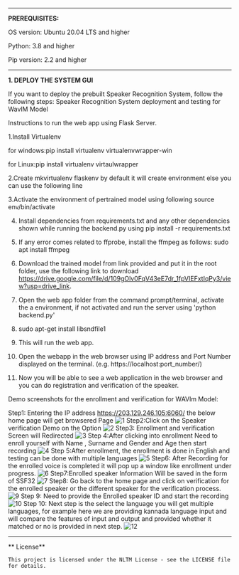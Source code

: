 
____________
**PREREQUISITES:**

OS version: Ubuntu 20.04 LTS and higher

Python: 3.8 and higher

Pip version: 2.2 and higher

------------------------------------------

**1. DEPLOY THE SYSTEM GUI**

If you want to deploy the prebuilt Speaker Recognition System, follow the following steps:
Speaker Recognition System deployment and testing for WavlM Model

Instructions to run the web app using Flask Server.

 1.Install Virtualenv 
 
 for windows:pip install virtualenv virtualenvwrapper-win

 for Linux:pip install virtualenv virtaulwrapper

 2.Create mkvirtualenv flaskenv by default it will create environment else you can use the following line
 
 3.Activate the environment of pertrained model using following source env/bin/activate

 4. Install dependencies from requirements.txt and any other dependencies shown while running the backend.py using pip install -r requirements.txt
 
 5. If any error comes related to ffprobe, install the ffmpeg as follows: sudo apt install ffmpeg 
   
 6. Download the trained model from link provided and put it in the root folder, use  the following link to download https://drive.google.com/file/d/109gOlv0FqV43eE7dr_1fpVIEFxtIqPy3/view?usp=drive_link.
   
 7. Open the web app folder from the command prompt/terminal, activate the a environment, if not activated and run the server using 'python backend.py'
   
 8. sudo apt-get install libsndfile1
   
 9. This will run the web app.
   
 10. Open the webapp in the web browser using IP address and Port Number displayed on the terminal. (e.g. https://localhost:port_number/)
   
 11. Now you will be able to see a web application in the web browser and you can do registration and verification of the speaker.

Demo screenshots for the enrollment and verification for WAVlm Model:

Step1: Entering the IP address  https://203.129.246.105:6060/ the below home page will get browsered Page
![1](https://github.com/SR-MEiTY/Speaker_Recognition2/assets/104900510/34df3788-21c1-4c3a-a601-6899915d5fa8)
Step2:Click on the Speaker verification Demo on the Option
![2](https://github.com/SR-MEiTY/Speaker_Recognition2/assets/104900510/22cc42fa-e163-48f7-b54f-04edf5795f2c)
Step3: Enrollment and verification Screen will Redirected
![3](https://github.com/SR-MEiTY/Speaker_Recognition2/assets/104900510/3272fb9f-3958-4676-8033-84db2c45a59f)
Step 4:After clicking into enrollment Need to enroll yourself with Name , Surname and Gender and Age then start recording 
![4](https://github.com/SR-MEiTY/Speaker_Recognition2/assets/104900510/f59dbd33-c3d9-4fe8-b8da-0951a4bee527)
Step 5:After enrollment, the enrollment is done in English and testing can be done with multiple languages
 ![5](https://github.com/SR-MEiTY/Speaker_Recognition2/assets/104900510/67cf460d-7fb0-4f51-b60e-3c2b91a239d1)
 Step6: After Recording for the enrolled voice is completed it will pop up a window like enrollment under progress.
![6](https://github.com/SR-MEiTY/Speaker_Recognition2/assets/104900510/f05c9b28-d355-484c-a3ed-9e2b16461980)
 Step7:Enrolled speaker Information Will be saved in the form of SSF32
 ![7](https://github.com/SR-MEiTY/Speaker_Recognition2/assets/104900510/743d0a0e-ecd6-4292-9cdd-83207a42b7e7)
 Step8: Go back to the home page and click on verification for the enrolled speaker or the different speaker for the verification process.
 ![9](https://github.com/SR-MEiTY/Speaker_Recognition2/assets/104900510/600ab272-1a6c-4a58-9cd5-1cac9ff19aff)
Step 9: Need to provide the Enrolled speaker ID and start the recording 
![10](https://github.com/SR-MEiTY/Speaker_Recognition2/assets/104900510/0ae9863c-6f08-4d52-8071-d9a7766e622b)
 Step 10: Next step is the select the language you will get multiple languages, for example here we are providing kannada language input and will compare the features of input and output and provided 
 whether it matched or no is provided in next step.
![12](https://github.com/SR-MEiTY/Speaker_Recognition2/assets/104900510/4a84370a-ef04-4c4b-9f5f-a207c5c278e9)

--------------------------------------------------------------------------------------------------------------------------------------
** License**
    
    This project is licensed under the NLTM License - see the LICENSE file for details.




